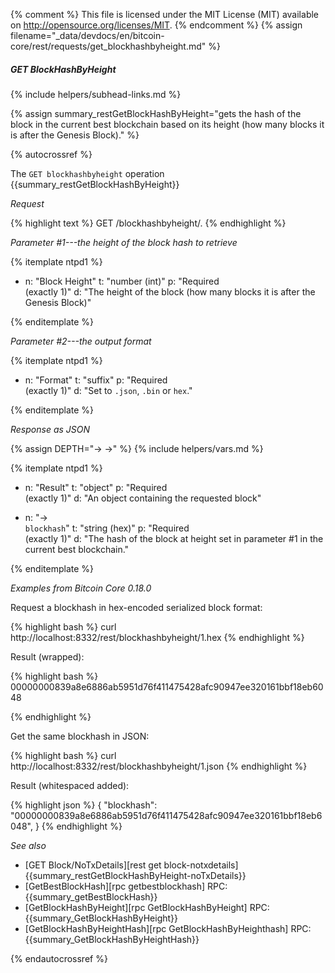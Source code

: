 {% comment %}
This file is licensed under the MIT License (MIT) available on
http://opensource.org/licenses/MIT.
{% endcomment %}
{% assign filename="_data/devdocs/en/bitcoin-core/rest/requests/get_blockhashbyheight.md" %}

##### GET BlockHashByHeight
{% include helpers/subhead-links.md %}

{% assign summary_restGetBlockHashByHeight="gets the hash of the block in the current best blockchain based on its height (how many blocks it is after the Genesis Block)." %}

{% autocrossref %}

The `GET blockhashbyheight` operation {{summary_restGetBlockHashByHeight}}

*Request*

{% highlight text %}
GET /blockhashbyheight/<height>.<format>
{% endhighlight %}

*Parameter #1---the height of the block hash to retrieve*

{% itemplate ntpd1 %}
- n: "Block Height"
  t: "number (int)"
  p: "Required<br>(exactly 1)"
  d: "The height of the block (how many blocks it is after the Genesis Block)"

{% enditemplate %}

*Parameter #2---the output format*

{% itemplate ntpd1 %}
- n: "Format"
  t: "suffix"
  p: "Required<br>(exactly 1)"
  d: "Set to `.json`, `.bin` or `hex`."

{% enditemplate %}

*Response as JSON*

{% assign DEPTH="→ →" %}
{% include helpers/vars.md %}

{% itemplate ntpd1 %}
- n: "Result"
  t: "object"
  p: "Required<br>(exactly 1)"
  d: "An object containing the requested block"

- n: "→<br>`blockhash`"
  t: "string (hex)"
  p: "Required<br>(exactly 1)"
  d: "The hash of the block at height set in parameter #1 in the current best blockchain."

{% enditemplate %}

*Examples from Bitcoin Core 0.18.0*

Request a blockhash in hex-encoded serialized block format:

{% highlight bash %}
curl http://localhost:8332/rest/blockhashbyheight/1.hex
{% endhighlight %}

Result (wrapped):

{% highlight bash %}
00000000839a8e6886ab5951d76f411475428afc90947ee320161bbf18eb6048

{% endhighlight %}

Get the same blockhash in JSON:

{% highlight bash %}
curl http://localhost:8332/rest/blockhashbyheight/1.json
{% endhighlight %}

Result (whitespaced added):

{% highlight json %}
{
  "blockhash": "00000000839a8e6886ab5951d76f411475428afc90947ee320161bbf18eb6048",
}
{% endhighlight %}

*See also*

* [GET Block/NoTxDetails][rest get block-notxdetails] {{summary_restGetBlockHashByHeight-noTxDetails}}
* [GetBestBlockHash][rpc getbestblockhash] RPC: {{summary_getBestBlockHash}}
* [GetBlockHashByHeight][rpc GetBlockHashByHeight] RPC: {{summary_GetBlockHashByHeight}}
* [GetBlockHashByHeightHash][rpc GetBlockHashByHeighthash] RPC: {{summary_GetBlockHashByHeightHash}}

{% endautocrossref %}
